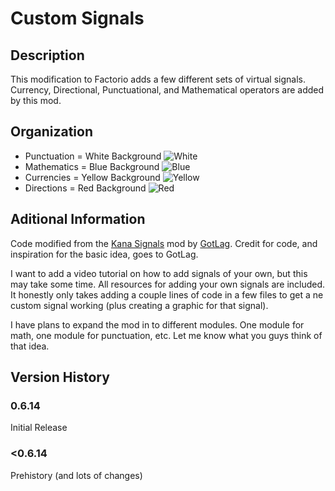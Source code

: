 # Custom Signals #

## Description ##
This modification to Factorio adds a few different sets of virtual signals. Currency, Directional, Punctuational, and Mathematical operators are added by this mod.

## Organization ##
+ Punctuation = White Background ![White](http://i.imgur.com/FphYuiu.png)
+ Mathematics = Blue Background ![Blue](http://i.imgur.com/RDF0dY0.png)
+ Currencies = Yellow Background ![Yellow](http://i.imgur.com/XESyBO2.png)
+ Directions = Red Background ![Red](http://i.imgur.com/9pUOdZA.png)

## Aditional Information ##

Code modified from the [Kana Signals](https://mods.factorio.com/mods/GotLag/Kana%20Signals) mod by [GotLag](https://mods.factorio.com/mods/GotLag). Credit for code, and inspiration for the basic idea, goes to GotLag.

I want to add a video tutorial on how to add signals of your own, but this may take some time. All resources for adding your own signals are included. It honestly only takes adding a couple lines of code in a few files to get a ne custom signal working (plus creating a graphic for that signal).

I have plans to expand the mod in to different modules. One module for math, one module for punctuation, etc. Let me know what you guys think of that idea.

## Version History ##
### 0.6.14 ###
Initial Release
### <0.6.14 ###
Prehistory (and lots of changes)
